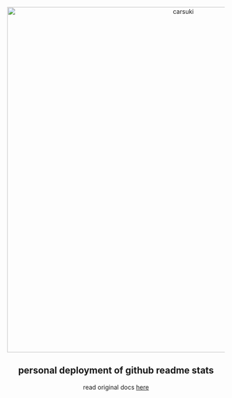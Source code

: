 <p align="center">
 <img width="800" src="https://i.vgy.me/TMxAxP.png" align="center" alt="carsuki" />
 <h2 align="center">personal deployment of github readme stats</h2>
 <p align="center">read original docs <a href="https://github.com/anuraghazra/github-readme-stats">here</a></p>
</p>
